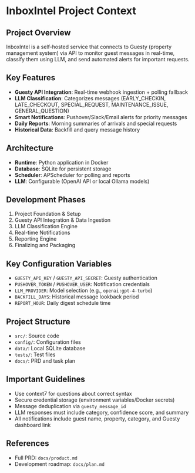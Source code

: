 # InboxIntel Project Context

## Project Overview
InboxIntel is a self-hosted service that connects to Guesty (property management system) via API to monitor guest messages in real-time, classify them using LLM, and send automated alerts for important requests.

## Key Features
- **Guesty API Integration**: Real-time webhook ingestion + polling fallback
- **LLM Classification**: Categorizes messages (EARLY_CHECKIN, LATE_CHECKOUT, SPECIAL_REQUEST, MAINTENANCE_ISSUE, GENERAL_QUESTION)
- **Smart Notifications**: Pushover/Slack/Email alerts for priority messages
- **Daily Reports**: Morning summaries of arrivals and special requests
- **Historical Data**: Backfill and query message history

## Architecture
- **Runtime**: Python application in Docker
- **Database**: SQLite for persistent storage
- **Scheduler**: APScheduler for polling and reports
- **LLM**: Configurable (OpenAI API or local Ollama models)

## Development Phases
1. Project Foundation & Setup
2. Guesty API Integration & Data Ingestion
3. LLM Classification Engine
4. Real-time Notifications
5. Reporting Engine
6. Finalizing and Packaging

## Key Configuration Variables
- `GUESTY_API_KEY` / `GUESTY_API_SECRET`: Guesty authentication
- `PUSHOVER_TOKEN` / `PUSHOVER_USER`: Notification credentials
- `LLM_PROVIDER`: Model selection (e.g., `openai:gpt-4-turbo`)
- `BACKFILL_DAYS`: Historical message lookback period
- `REPORT_HOUR`: Daily digest schedule time

## Project Structure
- `src/`: Source code
- `config/`: Configuration files
- `data/`: Local SQLite database
- `tests/`: Test files
- `docs/`: PRD and task plan

## Important Guidelines
- Use context7 for questions about correct syntax
- Secure credential storage (environment variables/Docker secrets)
- Message deduplication via `guesty_message_id`
- LLM responses must include category, confidence score, and summary
- All notifications include guest name, property, category, and Guesty dashboard link

## References
- Full PRD: `docs/product.md`
- Development roadmap: `docs/plan.md`
